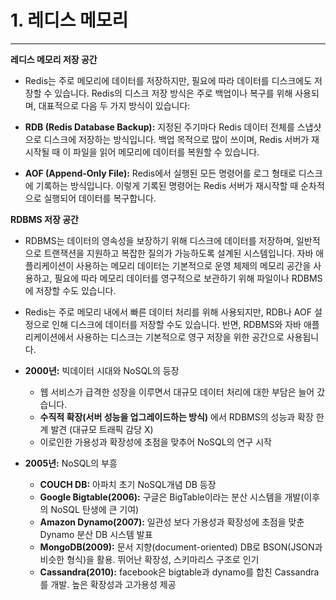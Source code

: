 # 1. 레디스 메모리

---
**레디스 메모리 저장 공간**
- Redis는 주로 메모리에 데이터를 저장하지만, 필요에 따라 데이터를 디스크에도 저장할 수 있습니다. Redis의 디스크 저장 방식은 주로 백업이나 복구를 위해 사용되며, 대표적으로 다음 두 가지 방식이 있습니다:

- **RDB (Redis Database Backup):** 지정된 주기마다 Redis 데이터 전체를 스냅샷으로 디스크에 저장하는 방식입니다. 백업 목적으로 많이 쓰이며, Redis 서버가 재시작될 때 이 파일을 읽어 메모리에 데이터를 복원할 수 있습니다.

- **AOF (Append-Only File):** Redis에서 실행된 모든 명령어를 로그 형태로 디스크에 기록하는 방식입니다. 이렇게 기록된 명령어는 Redis 서버가 재시작할 때 순차적으로 실행되어 데이터를 복구합니다.

**RDBMS 저장 공간**
- RDBMS는 데이터의 영속성을 보장하기 위해 디스크에 데이터를 저장하며, 일반적으로 트랜잭션을 지원하고 복잡한 질의가 가능하도록 설계된 시스템입니다. 자바 애플리케이션이 사용하는 메모리 데이터는 기본적으로 운영 체제의 메모리 공간을 사용하고, 필요에 따라 메모리 데이터를 영구적으로 보관하기 위해 파일이나 RDBMS에 저장할 수도 있습니다.

-  Redis는 주로 메모리 내에서 빠른 데이터 처리를 위해 사용되지만, RDB나 AOF 설정으로 인해 디스크에 데이터를 저장할 수도 있습니다. 반면, RDBMS와 자바 애플리케이션에서 사용하는 디스크는 기본적으로 영구 저장을 위한 공간으로 사용됩니다.



- **2000년:** 빅데이터 시대와 NoSQL의 등장
    - 웹 서비스가 급격한 성장을 이루면서 대규모 데이터 처리에 대한 부담은 늘어 갔습니다.
    - **수직적 확장(서버 성능을 업그레이드하는 방식)** 에서 RDBMS의 성능과 확장 한계 발견 (대규모 트래픽 감당 X)
    - 이로인한 가용성과 확장성에 초점을 맞추어 NoSQL의 연구 시작


- **2005년:** NoSQL의 부흥
    - **COUCH DB:** 아파치 초기 NoSQL개념 DB 등장
    - **Google Bigtable(2006):** 구글은 BigTable이라는 분산 시스템을 개발(이후의 NoSQL 탄생에 큰 기여)
    - **Amazon Dynamo(2007):** 일관성 보다 가용성과 확장성에 초점을 맞춘 Dynamo 분산 DB 시스템 발표
    - **MongoDB(2009):** 문서 지향(document-oriented) DB로 BSON(JSON과 비슷한 형식)을 활용. 뛰어난 확장성, 스키마리스 구조로 인기
    - **Cassandra(2010):** facebook은 bigtable과 dynamo를 합친 Cassandra를 개발. 높은 확장성과 고가용성 제공
  
